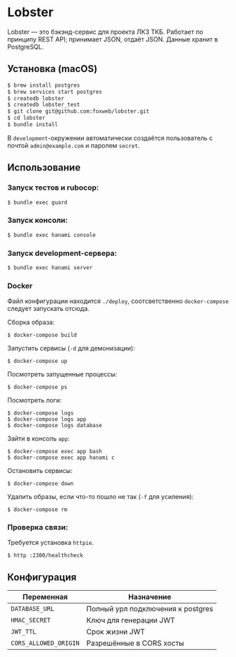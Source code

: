 # Lobster

Lobster — это бэкэнд-сервис для проекта ЛКЗ ТКБ. Работает по принципу REST API; принимает JSON, отдаёт JSON. Данные хранит в PostgreSQL.

## Установка (macOS)

``` sh
$ brew install postgres
$ brew services start postgres
$ createdb lobster
$ createdb lobster_test
$ git clone git@github.com:foxweb/lobster.git
$ cd lobster
$ bundle install
```

В `development`-окружении автоматически создаётся пользователь с почтой `admin@example.com` и паролем `secret`.

## Использование

### Запуск тестов и rubocop:

``` sh
$ bundle exec guard
```

### Запуск консоли:

``` sh
$ bundle exec hanami console
```

### Запуск development-сервера:

``` sh
$ bundle exec hanami server
```

### Docker

Файл конфигурации находится `./deploy`, соотсветственно `docker-compose` следует запускать отсюда.

Сборка образа:
```
$ docker-compose build
```

Запустить сервисы (`-d` для демонизации):
```
$ docker-compose up
```

Посмотреть запущенные процессы:
```
$ docker-compose ps
```

Посмотреть логи:
```
$ docker-compose logs
$ docker-compose logs app
$ docker-compose logs database
```

Зайти в консоль `app`:
```
$ docker-compose exec app bash
$ docker-compose exec app hanami c
```

Остановить сервисы:
```
$ docker-compose down
```

Удалить образы, если что-то пошло не так (`-f` для усиления):
```
$ docker-compose rm
```

### Проверка связи:

Требуется установка `httpie`.

```
$ http :2300/healthcheck
```

## Конфигурация

| Переменная              | Назначение                        |
| ----------------------- | --------------------------------- |
| `DATABASE_URL`          | Полный урл подключения к postgres |
| `HMAC_SECRET`           | Ключ для генерации JWT            |
| `JWT_TTL`               | Срок жизни JWT                    |
| `CORS_ALLOWED_ORIGIN`   | Разрешённые в CORS хосты          |
